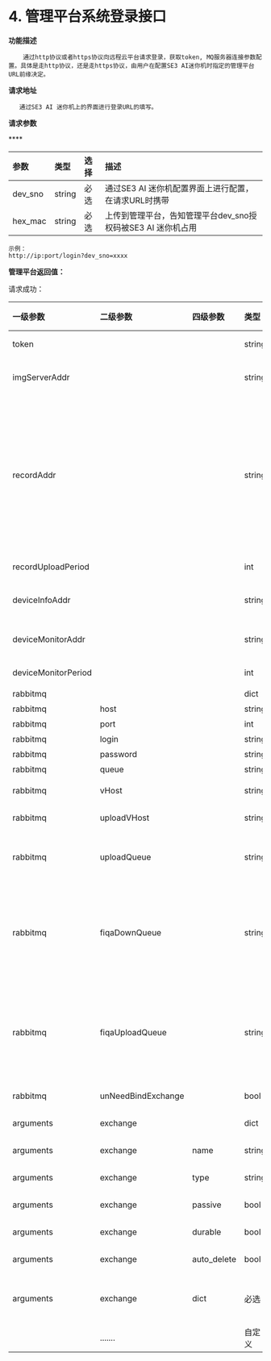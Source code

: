 # 4. 管理平台系统登录接口

**功能描述** 

        通过http协议或者https协议向远程云平台请求登录，获取token, MQ服务器连接参数配置。具体是走http协议，还是走https协议，由用户在配置SE3 AI迷你机时指定的管理平台URL前缘决定。

**请求地址**

       通过SE3 AI 迷你机上的界面进行登录URL的填写。

**请求参数**

\*\*\*\*

| 参数 | 类型 | 选择 | 描述 |
| :--- | :--- | :--- | :--- |
| dev\_sno | string | 必选 | 通过SE3 AI 迷你机配置界面上进行配置，在请求URL时携带 |
| hex\_mac | string | 必选 | 上传到管理平台，告知管理平台dev\_sno授权码被SE3 AI 迷你机占用 |

```text
示例：
http://ip:port/login?dev_sno=xxxx
```

**管理平台返回值：**

请求成功：

<table>
  <thead>
    <tr>
      <th style="text-align:left">&#x4E00;&#x7EA7;&#x53C2;&#x6570;</th>
      <th style="text-align:left">&#x4E8C;&#x7EA7;&#x53C2;&#x6570;</th>
      <th style="text-align:left">&#x56DB;&#x7EA7;&#x53C2;&#x6570;</th>
      <th style="text-align:left">&#x7C7B;&#x578B;</th>
      <th style="text-align:left"><b>&#x9009;&#x62E9;</b>
      </th>
      <th style="text-align:left">&#x63CF;&#x8FF0;</th>
    </tr>
  </thead>
  <tbody>
    <tr>
      <td style="text-align:left">token</td>
      <td style="text-align:left"></td>
      <td style="text-align:left"></td>
      <td style="text-align:left">string</td>
      <td style="text-align:left"><b>&#x5FC5;&#x9009;</b>
      </td>
      <td style="text-align:left">&#x8BF7;&#x6C42;&#x4E91;&#x5E73;&#x53F0;&#x63A5;&#x53E3;&#x9700;&#x8981;&#x643A;&#x5E26;&#x7684;&#x53C2;&#x6570;</td>
    </tr>
    <tr>
      <td style="text-align:left">imgServerAddr</td>
      <td style="text-align:left"></td>
      <td style="text-align:left"></td>
      <td style="text-align:left">string</td>
      <td style="text-align:left">&#x53EF;&#x9009;</td>
      <td style="text-align:left">&#x56FE;&#x7247;&#x670D;&#x52A1;&#x5668;URL&#xFF0C;&#x7528;&#x4E8E;&#x83B7;&#x53D6;&#x7528;&#x6237;&#x7167;&#x7247;&#x3002;&#x5982;&#x679C;&#x4E0B;&#x53D1;&#x5F97;&#x56FE;&#x7247;&#x4E2D;&#x662F;&#x76F8;&#x5BF9;&#x8DEF;&#x5F84;&#xFF0C;&#x5219;&#x9700;&#x8981;&#x586B;&#x5199;&#x6B64;&#x5730;&#x5740;&#x3002;</td>
    </tr>
    <tr>
      <td style="text-align:left">recordAddr</td>
      <td style="text-align:left"></td>
      <td style="text-align:left"></td>
      <td style="text-align:left">string</td>
      <td style="text-align:left">&#x53EF;&#x9009;</td>
      <td style="text-align:left">
        <p>&#x7BA1;&#x7406;&#x5E73;&#x53F0;URL&#x5217;&#x8868;&#xFF0C;&#x6BCF;&#x4E2A;URL&#xFF08;&#x53EF;&#x4EE5;&#x4E3A;&#x7EDD;&#x5BF9;&#x5730;&#x5740;&#xFF0C;&#x4E5F;&#x53EF;&#x4EE5;&#x76F8;&#x5BF9;&#x5730;&#x5740;&#xFF09;&#x95F4;&#x4EE5;&#x9017;&#x53F7;&#x5206;&#x9694;&#x3002;</p>
        <p>&#x7528;&#x4E8E;&#x63A5;&#x6536;&#x201C;&#x4EBA;&#x5458;&#x901A;&#x884C;&#x8BB0;&#x5F55;&#x201D;&#x3002;
          &#x5982;&#xFF1A;</p>
        <p>&#x793A;&#x4F8B;1&#xFF1A;&quot;/getRecord , /getRecord2&quot;,</p>
        <p>&#x793A;&#x4F8B;2&#xFF1A;&quot;/getRecord , https://xxxx.com/getBackupRecord&quot;</p>
        <p>&#x793A;&#x4F8B;3&#xFF1A;&quot;<a href="http://xxx.com/getRecord,">http://xxx.com/getRecord,</a> 
          <a
          href="http://xxx.com/">http://xxx.com</a>/getBackupRecord&quot;</p>
      </td>
    </tr>
    <tr>
      <td style="text-align:left">recordUploadPeriod</td>
      <td style="text-align:left"></td>
      <td style="text-align:left"></td>
      <td style="text-align:left">int</td>
      <td style="text-align:left">&#x53EF;&#x9009;</td>
      <td style="text-align:left">&#x901A;&#x884C;&#x8BB0;&#x5F55;&#x5468;&#x671F;&#x4E0A;&#x4F20;&#x65F6;&#x95F4;&#xFF0C;&#x5927;&#x4E8E;&#x7B49;&#x4E8E;1&#x79D2;&#xFF0C;&#x9ED8;&#x8BA4;&#x503C;&#x4E3A;5&#x79D2;</td>
    </tr>
    <tr>
      <td style="text-align:left">deviceInfoAddr</td>
      <td style="text-align:left"></td>
      <td style="text-align:left"></td>
      <td style="text-align:left">string</td>
      <td style="text-align:left">&#x53EF;&#x9009;</td>
      <td style="text-align:left">&#x7BA1;&#x7406;&#x5E73;&#x53F0;URL&#xFF08;&#x76F8;&#x5BF9;&#x5730;&#x5740;&#xFF09;&#xFF0C;&#x7528;&#x4E8E;&#x63A5;&#x6536;&#x201C;&#x8BBE;&#x5907;&#x6DFB;&#x52A0;&#x4E8B;&#x4EF6;&#x201D;&#x3002;&#x5982;&#xFF1A;/getDeviceInfo</td>
    </tr>
    <tr>
      <td style="text-align:left">deviceMonitorAddr</td>
      <td style="text-align:left"></td>
      <td style="text-align:left"></td>
      <td style="text-align:left">string</td>
      <td style="text-align:left">&#x53EF;&#x9009;</td>
      <td style="text-align:left">&#x7BA1;&#x7406;&#x5E73;&#x53F0;URL&#xFF08;&#x76F8;&#x5BF9;&#x5730;&#x5740;&#xFF09;&#xFF0C;&#x7528;&#x4E8E;&#x63A5;&#x6536;&#x201C;&#x8BBE;&#x5907;&#x72B6;&#x6001;&#x4E0A;&#x62A5;&#x4FE1;&#x606F;&#x201D;&#x3002;&#x5982;&#xFF1A;/deviceMonitor</td>
    </tr>
    <tr>
      <td style="text-align:left">deviceMonitorPeriod</td>
      <td style="text-align:left"></td>
      <td style="text-align:left"></td>
      <td style="text-align:left">int</td>
      <td style="text-align:left">&#x53EF;&#x9009;</td>
      <td style="text-align:left">&#x7BA1;&#x7406;&#x5E73;&#x53F0;URL (&#x76F8;&#x5BF9;&#x5730;&#x5740;)
        &#xFF0C; &#x7528;&#x4E8E;&#x8BBE;&#x7F6E;&#x8BBE;&#x5907;&#x72B6;&#x6001;&#x4E0A;&#x62A5;&#x5F97;&#x5468;&#x671F;&#xFF0C;&#x9ED8;&#x8BA4;20&#x79D2;</td>
    </tr>
    <tr>
      <td style="text-align:left">rabbitmq</td>
      <td style="text-align:left"></td>
      <td style="text-align:left"></td>
      <td style="text-align:left">dict</td>
      <td style="text-align:left"></td>
      <td style="text-align:left">MQ&#x670D;&#x52A1;&#x5668;&#x914D;&#x7F6E;&#x53C2;&#x6570;&#x96C6;&#x5408;</td>
    </tr>
    <tr>
      <td style="text-align:left">rabbitmq</td>
      <td style="text-align:left">host</td>
      <td style="text-align:left"></td>
      <td style="text-align:left">string</td>
      <td style="text-align:left"></td>
      <td style="text-align:left">MQ&#x670D;&#x52A1;&#x5668;&#x5730;&#x5740;, &#x5982; mq.xxx.com</td>
    </tr>
    <tr>
      <td style="text-align:left">rabbitmq</td>
      <td style="text-align:left">port</td>
      <td style="text-align:left"></td>
      <td style="text-align:left">int</td>
      <td style="text-align:left"></td>
      <td style="text-align:left">MQ&#x670D;&#x52A1;&#x5668;&#x8FDE;&#x63A5;&#x7AEF;&#x53E3;</td>
    </tr>
    <tr>
      <td style="text-align:left">rabbitmq</td>
      <td style="text-align:left">login</td>
      <td style="text-align:left"></td>
      <td style="text-align:left">string</td>
      <td style="text-align:left"></td>
      <td style="text-align:left">MQ&#x670D;&#x52A1;&#x5668;&#x767B;&#x5F55;&#x7528;&#x6237;&#x540D;</td>
    </tr>
    <tr>
      <td style="text-align:left">rabbitmq</td>
      <td style="text-align:left">password</td>
      <td style="text-align:left"></td>
      <td style="text-align:left">string</td>
      <td style="text-align:left"></td>
      <td style="text-align:left">MQ&#x670D;&#x52A1;&#x5668;&#x8FDE;&#x63A5;&#x5BC6;&#x7801;</td>
    </tr>
    <tr>
      <td style="text-align:left">rabbitmq</td>
      <td style="text-align:left">queue</td>
      <td style="text-align:left"></td>
      <td style="text-align:left">string</td>
      <td style="text-align:left"></td>
      <td style="text-align:left">MQ&#x6D88;&#x606F;&#x4E0B;&#x53D1;&#x961F;&#x5217;</td>
    </tr>
    <tr>
      <td style="text-align:left">rabbitmq</td>
      <td style="text-align:left">vHost</td>
      <td style="text-align:left"></td>
      <td style="text-align:left">string</td>
      <td style="text-align:left">&#x53EF;&#x9009;</td>
      <td style="text-align:left">MQ&#x670D;&#x52A1;&#x5668;&#x767B;&#x5F55;&#x7528;&#x6237;&#x540D;&#x53CA;&#x4E0B;&#x53D1;&#x961F;&#x5217;&#x6240;&#x5728;&#x865A;&#x62DF;&#x4E3B;&#x673A;.&#x5982;&#x679C;&#x4E0D;&#x6307;&#x5B9A;&#xFF0C;&#x9ED8;&#x8BA4;&#x4E3A;&quot;/&quot;&#x3002;</td>
    </tr>
    <tr>
      <td style="text-align:left">rabbitmq</td>
      <td style="text-align:left">uploadVHost</td>
      <td style="text-align:left"></td>
      <td style="text-align:left">string</td>
      <td style="text-align:left">&#x53EF;&#x9009;</td>
      <td style="text-align:left">MQ&#x670D;&#x52A1;&#x5668;&#x4E0A;&#x62A5;&#x961F;&#x5217;&#x6240;&#x5728;&#x865A;&#x62DF;&#x4E3B;&#x673A;&#x3002;&#x5982;&#x679C;&#x4E0D;&#x6307;&#x5B9A;&#xFF0C;&#x9ED8;&#x8BA4;&#x4E3A;&quot;/&quot;&#x3002;</td>
    </tr>
    <tr>
      <td style="text-align:left">rabbitmq</td>
      <td style="text-align:left">uploadQueue</td>
      <td style="text-align:left"></td>
      <td style="text-align:left">string</td>
      <td style="text-align:left">&#x53EF;&#x9009;</td>
      <td style="text-align:left">MQ&#x6D88;&#x606F;&#x4E0A;&#x4F20;&#x961F;&#x5217;, &#x53EF;&#x4EE5;&#x9009;&#x62E9;&#x4E0D;&#x901A;&#x8FC7;MQ&#x6D88;&#x606F;&#x961F;&#x5217;&#x56DE;&#x4F20;&#x7ED3;&#x679C;,
        &#x5728;uploadVHost&#x865A;&#x62DF;&#x4E3B;&#x673A;&#x4E0B;&#x3002;&#x9ED8;&#x8BA4;&#x662F;&#x4E0D;&#x652F;&#x6301;MQ&#x6D88;&#x606F;&#x4E0A;&#x4F20;&#xFF08;&#x5373;&#x5355;&#x5411;&#x901A;&#x4FE1;&#xFF09;&#x3002;</td>
    </tr>
    <tr>
      <td style="text-align:left">rabbitmq</td>
      <td style="text-align:left">fiqaDownQueue</td>
      <td style="text-align:left"></td>
      <td style="text-align:left">string</td>
      <td style="text-align:left">&#x53EF;&#x9009;</td>
      <td style="text-align:left">
        <p>&#x4EBA;&#x8138;&#x56FE;&#x7247;&#x8D28;&#x91CF;&#x68C0;&#x6D4B;(FIQA)&#x547D;&#x4EE4;&#x4E0B;&#x53D1;&#x961F;&#x5217;&#x3002;</p>
        <p>&#x6CE8;&#x610F;&#xFF1A;&#x5F53;&#x628A;SE3 AI&#x8FF7;&#x4F60;&#x673A;&#x7528;&#x4F5C;&#x56FE;&#x7247;&#x8D28;&#x91CF;&#x6821;&#x9A8C;&#x670D;&#x52A1;&#x5668;&#x65F6;&#xFF0C;&#x9700;&#x8981;&#x4E0B;&#x53D1;&#x6B64;&#x680F;&#x4F4D;&#x3002;&#x5426;&#x5219;&#x4E0D;&#x652F;&#x6301;&#x901A;&#x8FC7;MQ&#x547D;&#x4EE4;&#x8FDB;&#x884C;FIQA&#x6821;&#x9A8C;&#x529F;&#x80FD;&#x3002;</p>
      </td>
    </tr>
    <tr>
      <td style="text-align:left">rabbitmq</td>
      <td style="text-align:left">fiqaUploadQueue</td>
      <td style="text-align:left"></td>
      <td style="text-align:left">string</td>
      <td style="text-align:left">&#x53EF;&#x9009;</td>
      <td style="text-align:left">
        <p>&#x4EBA;&#x8138;&#x56FE;&#x7247;&#x8D28;&#x91CF;&#x68C0;&#x6D4B;(FIQA)&#x547D;&#x4EE4;&#x7ED3;&#x679C;&#x4E0A;&#x4F20;&#x961F;&#x5217;&#x3002;</p>
        <p>&#x6CE8;&#x610F;&#xFF1A;&#x5F53;&#x628A;SE3 AI&#x8FF7;&#x4F60;&#x673A;&#x7528;&#x4F5C;&#x56FE;&#x7247;&#x8D28;&#x91CF;&#x6821;&#x9A8C;&#x670D;&#x52A1;&#x5668;&#x65F6;&#xFF0C;&#x9700;&#x8981;&#x4E0B;&#x53D1;&#x6B64;&#x680F;&#x4F4D;&#x3002;&#x5426;&#x5219;&#x4E0D;&#x652F;&#x6301;&#x901A;&#x8FC7;MQ&#x547D;&#x4EE4;&#x8FDB;&#x884C;FIQA&#x6821;&#x9A8C;&#x529F;&#x80FD;&#x3002;</p>
      </td>
    </tr>
    <tr>
      <td style="text-align:left">rabbitmq</td>
      <td style="text-align:left">unNeedBindExchange</td>
      <td style="text-align:left"></td>
      <td style="text-align:left">bool</td>
      <td style="text-align:left">&#x53EF;&#x9009;</td>
      <td style="text-align:left">&#x6D88;&#x606F;&#x961F;&#x5217;&#x662F;&#x5426;&#x9700;&#x8981;&#x7ED1;&#x5B9A;&#x5230;&#x4EA4;&#x6362;&#x673A;&#xFF0C;
        &#x9ED8;&#x8BA4;&#x4E3A;false&#xFF0C; &#x5373;&#x9700;&#x8981;&#x7ED1;&#x5B9A;&#x5230;&#x6D88;&#x606F;&#x961F;&#x5217;&#x3002;</td>
    </tr>
    <tr>
      <td style="text-align:left">arguments</td>
      <td style="text-align:left">exchange</td>
      <td style="text-align:left"></td>
      <td style="text-align:left">dict</td>
      <td style="text-align:left"><b>&#x5FC5;&#x9009;</b>
      </td>
      <td style="text-align:left"></td>
    </tr>
    <tr>
      <td style="text-align:left">arguments</td>
      <td style="text-align:left">exchange</td>
      <td style="text-align:left">name</td>
      <td style="text-align:left">string</td>
      <td style="text-align:left"><b>&#x5FC5;&#x9009;</b>
      </td>
      <td style="text-align:left">&#x4EA4;&#x6362;&#x673A;&#x540D;&#x79F0;</td>
    </tr>
    <tr>
      <td style="text-align:left">arguments</td>
      <td style="text-align:left">exchange</td>
      <td style="text-align:left">type</td>
      <td style="text-align:left">string</td>
      <td style="text-align:left"><b>&#x5FC5;&#x9009;</b>
      </td>
      <td style="text-align:left">&#x4EA4;&#x6362;&#x673A;&#x7C7B;&#x578B;</td>
    </tr>
    <tr>
      <td style="text-align:left">arguments</td>
      <td style="text-align:left">exchange</td>
      <td style="text-align:left">passive</td>
      <td style="text-align:left">bool</td>
      <td style="text-align:left"><b>&#x5FC5;&#x9009;</b>
      </td>
      <td style="text-align:left">&#x68C0;&#x67E5;&#x4EA4;&#x6362;&#x673A;&#x662F;&#x5426;&#x5B58;&#x5728;&#xFF0C;&#x9ED8;&#x8BA4;&#x4E3A;false</td>
    </tr>
    <tr>
      <td style="text-align:left">arguments</td>
      <td style="text-align:left">exchange</td>
      <td style="text-align:left">durable</td>
      <td style="text-align:left">bool</td>
      <td style="text-align:left"><b>&#x5FC5;&#x9009;</b>
      </td>
      <td style="text-align:left">&#x961F;&#x5217;&#x6301;&#x4E45;&#x5316;&#x6807;&#x5FD7;&#xFF0C;true&#x4E3A;&#x6301;&#x4E45;&#x5316;&#x961F;&#x5217;</td>
    </tr>
    <tr>
      <td style="text-align:left">arguments</td>
      <td style="text-align:left">exchange</td>
      <td style="text-align:left">auto_delete</td>
      <td style="text-align:left">bool</td>
      <td style="text-align:left"><b>&#x5FC5;&#x9009;</b>
      </td>
      <td style="text-align:left">&#x81EA;&#x52A8;&#x5220;&#x9664;</td>
    </tr>
    <tr>
      <td style="text-align:left">arguments</td>
      <td style="text-align:left">exchange</td>
      <td style="text-align:left">dict</td>
      <td style="text-align:left">&#x5FC5;&#x9009;</td>
      <td style="text-align:left">&#x6269;&#x5C55;&#x53C2;&#x6570;</td>
      <td style="text-align:left"></td>
    </tr>
    <tr>
      <td style="text-align:left"></td>
      <td style="text-align:left">.......</td>
      <td style="text-align:left"></td>
      <td style="text-align:left">&#x81EA;&#x5B9A;&#x4E49;</td>
      <td style="text-align:left">&#x53EF;&#x9009;</td>
      <td style="text-align:left">&#x4FDD;&#x7559;&#x5C06;&#x6765;&#x7528;&#x4E8E;&#x4E0B;&#x53D1;MQ&#x670D;&#x52A1;&#x5668;&#x5176;&#x5B83;&#x914D;&#x7F6E;&#x4FE1;&#x606F;&#x3002;</td>
    </tr>
  </tbody>
</table>